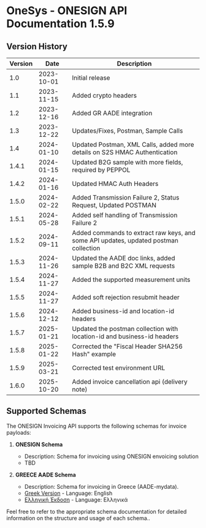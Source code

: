# OneSys - ONESIGN API Documentation 1.5.9

## Version History

| Version | Date       | Description                                                                          |
|---------|------------|--------------------------------------------------------------------------------------|
| 1.0     | 2023-10-01 | Initial release                                                                      |
| 1.1     | 2023-11-15 | Added crypto headers                                                                 |
| 1.2     | 2023-12-16 | Added GR AADE integration                                                            |
| 1.3     | 2023-12-22 | Updates/Fixes, Postman, Sample Calls                                                 |
| 1.4     | 2024-01-10 | Updated Postman, XML Calls, added more details on S2S HMAC Authentication            |
| 1.4.1   | 2024-01-15 | Updated B2G sample with more fields, required by PEPPOL                              |
| 1.4.2   | 2024-01-16 | Updated HMAC Auth Headers                                                            |
| 1.5.0   | 2024-02-22 | Added Transmission Failure 2, Status Request, Updated POSTMAN                        |
| 1.5.1   | 2024-05-28 | Added self handling of Transmission Failure 2                                        |
| 1.5.2   | 2024-09-11 | Added commands to extract raw keys, and some API updates, updated postman collection |
| 1.5.3   | 2024-11-26 | Updated the AADE doc links, added sample B2B and B2C XML requests                    |
| 1.5.4   | 2024-11-27 | Added the supported measurement units                                                |  
| 1.5.5   | 2024-11-27 | Added soft rejection resubmit header                                                 |
| 1.5.6   | 2024-12-12 | Added business-id and location-id headers                                            |
| 1.5.7   | 2025-01-21 | Updated the postman collection with location-id and business-id headers              |
| 1.5.8   | 2025-01-22 | Corrected the "Fiscal Header SHA256 Hash" example                                    |
| 1.5.9   | 2025-03-21 | Corrected test environment URL                                                       |
| 1.6.0   | 2025-10-20 | Added invoice cancellation api (delivery note)                                       |

## Supported Schemas

The ONESIGN Invoicing API supports the following schemas for invoice payloads:

1. **ONESIGN Schema**
    - Description: Schema for invoicing using ONESIGN envoicing solution
    - TBD

2. **GREECE AADE Schema**
    - Description: Schema for invoicing in Greece (AADE-mydata).
    - [Greek Version](readme.aad.en.md) - Language: English
    - [Ελληνική Έκδοση](readme.aad.gr.md) - Language: Ελληνικά

Feel free to refer to the appropriate schema documentation for detailed information on the structure and usage of each schema..
